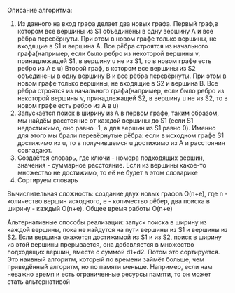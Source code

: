 Описание алгоритма:
1. Из данного на вход графа делает два новых графа.
Первый граф,в котором все вершины из S1 объединены в одну вершину A и все рёбра перевёрнуты.
При этом в новом графе только вершины,
не входящие в S1 и вершина A. Все рёбра строятся из начального графа(например,
если было ребро из некоторой вершины v, принадлежащей S1, в вершину u не из S1, то в новом графе
есть ребро из A в u)
Второй граф, в котором все вершины из S2 объединены в одну вершину B и все рёбра перевёрнуты.
При этом в новом графе только вершины,
не входящие в S2 и вершина B. Все рёбра строятся из начального графа(например,
если было ребро из некоторой вершины v, принадлежащей S2, в вершину u не из S2, то в новом графе
есть ребро из A в u)
2. Запускается поиск в ширину из A в первом графе, таким образом, мы найдём расстояние от каждой вершины до S1
(если S1 недостижимо, оно равно -1, а для вершин из S1 равно 0).
Именно для этого мы брали перевёрнутые рёбра: если в исходном графе S1 достижимо из u, то в получившемся
u достижимо из A и расстояния совпадают.
3. Создаётся словарь, где ключи - номера подходящих вершин, значения - суммарное расстояние. Если из вершины
какое-то множество не достижимо, то её не будет в этом словарике
4. Сортируем словарь


Вычислительная сложность: создание двух новых графов O(n+e), где n - количество вершин исходного, e - количество рёбер,
два поиска в ширину - каждый O(n+e). Общее время работы O(n+e)

Альтернативные способы реализации: запуск поиска в ширину из каждой вершины, пока не найдутся на пути вершины из S1 и вершины из S2.
Если вершина окажется достижимой из S1 и из S2, поиск в ширину из этой вершины прерывается,
она добавляется в множество подходящих вершин, вместе с суммой d1+d2. Потом это сортируется.
Это наивный алгоритм, который по времени займёт больше, чем приведённый алгоритм, но по памяти меньше.
Например, если нам неважно время и есть ограниченные ресурсы памяти, то он может стать альтернативой